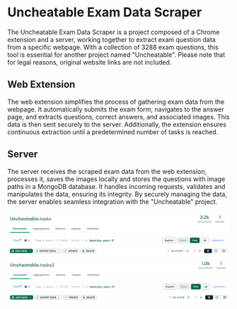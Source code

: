 # Uncheatable Exam Data Scraper

The Uncheatable Exam Data Scraper is a project composed of a Chrome extension and a server, working together to extract exam question data from a specific webpage. With a collection of 3288 exam questions, this tool is essential for another project named "Uncheatable". Please note that for legal reasons, original website links are not included.

## Web Extension

The web extension simplifies the process of gathering exam data from the webpage. It automatically submits the exam form, navigates to the answer page, and extracts questions, correct answers, and associated images. This data is then sent securely to the server. Additionally, the extension ensures continuous extraction until a predetermined number of tasks is reached.

## Server

The server receives the scraped exam data from the web extension, processes it, saves the images locally and stores the questions with image paths in a MongoDB database. It handles incoming requests, validates and manipulates the data, ensuring its integrity. By securely managing the data, the server enables seamless integration with the "Uncheatable" project.

![Exam Data Scraper](./tasks.png)
![Exam Data Scraper](./tasks2.png)
